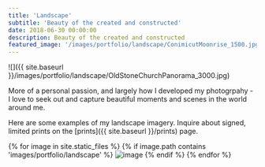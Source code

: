 ```yaml
---
title: 'Landscape'
subtitle: 'Beauty of the created and constructed'
date: 2018-06-30 00:00:00
description: Beauty of the created and constructed
featured_image: '/images/portfolio/landscape/ConimicutMoonrise_1500.jpg'
---
```


![]({{ site.baseurl }}/images/portfolio/landscape/OldStoneChurchPanorama_3000.jpg)

More of a personal passion, and largely how I developed my photogrpahy - I love to seek out and capture beautiful moments and scenes in the world around me.  

Here are some examples of my landscape imagery.  Inquire about signed, limited prints on the [prints]({{ site.baseurl }}/prints) page.

<div class="gallery" data-columns="3">
{% for image in site.static_files %}
    {% if image.path contains 'images/portfolio/landscape' %}
        <img src="{{ site.baseurl }}{{ image.path }}" alt="image" />
    {% endif %}
{% endfor %}
</div>